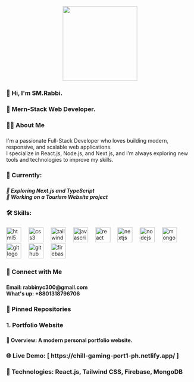 <div align="center">
  <img height="200" src="https://camo.githubusercontent.com/bcbb03f97a8a3a6bab2158e456bc2541405d02b10be2ff73f7d182157e5d950a/68747470733a2f2f692e6962622e636f2e636f6d2f6d34576b7039592f6275696c642d6d65726e2d7765622d6170702d7573696e672d6e6f64652d6a732d657870726573732d6a732d72656163742d6a732d6e6578742d6a732d6d6f6e676f64622d7461696c77696e642d322e77656270"  />
</div>

###

<h3 align="left">👋 Hi, I'm SM.Rabbi.</h3>

###

<h3 align="left">🚀 Mern-Stack Web Developer.</h3>

###

<h3 align="left">🧑‍💻 About Me</h3>

###
<p align="left">I'm a passionate Full-Stack Developer who loves building modern, responsive, and scalable web applications.<br>I specialize in React.js, Node.js, and Next.js, and I’m always exploring new tools and technologies to improve my skills.</p>

###

<h3 align="left">🌟 Currently:</h3>

###

<h5 align="left">🌱 Exploring Next.js and TypeScript<br>🔭 Working on a Tourism Website project</h5>

###

<h3 align="left">🛠️ Skills:</h3>

###

<div align="left">
  <img src="https://cdn.jsdelivr.net/gh/devicons/devicon/icons/html5/html5-original.svg" height="40" alt="html5 logo"  />
  <img width="12" />
  <img src="https://cdn.jsdelivr.net/gh/devicons/devicon/icons/css3/css3-original.svg" height="40" alt="css3 logo"  />
  <img width="12" />
  <img src="https://cdn.simpleicons.org/tailwindcss/06B6D4" height="40" alt="tailwindcss logo"  />
  <img width="12" />
  <img src="https://cdn.jsdelivr.net/gh/devicons/devicon/icons/javascript/javascript-original.svg" height="40" alt="javascript logo"  />
  <img width="12" />
  <img src="https://cdn.jsdelivr.net/gh/devicons/devicon/icons/react/react-original.svg" height="40" alt="react logo"  />
  <img width="12" />
  <img src="https://cdn.jsdelivr.net/gh/devicons/devicon/icons/nextjs/nextjs-original.svg" height="40" alt="nextjs logo"  />
  <img width="12" />
  <img src="https://cdn.jsdelivr.net/gh/devicons/devicon/icons/nodejs/nodejs-original.svg" height="40" alt="nodejs logo"  />
  <img width="12" />
  <img src="https://cdn.jsdelivr.net/gh/devicons/devicon/icons/mongodb/mongodb-original.svg" height="40" alt="mongodb logo"  />
  <img width="12" />
  <img src="https://cdn.jsdelivr.net/gh/devicons/devicon/icons/git/git-original.svg" height="40" alt="git logo"  />
  <img width="12" />
  <img src="https://cdn.jsdelivr.net/gh/devicons/devicon/icons/github/github-original.svg" height="40" alt="github logo"  />
  <img width="12" />
  <img src="https://cdn.jsdelivr.net/gh/devicons/devicon/icons/firebase/firebase-plain.svg" height="40" alt="firebase logo"  />
</div>

###

<h3 align="left">🔗 Connect with Me</h3>

###

<h4 align="left">Email: rabbinyc300@gmail.com<br>What's up: +8801318796706</h4>

###

<h3 align="left">📌 Pinned Repositories</h3>

###

<h3 align="left">1. Portfolio Website</h3>

###

<h4 align="left">🚀 Overview: A modern personal portfolio website.</h4>

###

<h3 align="left">🌐 Live Demo: [ https://chill-gaming-port1-ph.netlify.app/ ]</h3>

###

<h3 align="left">🔧 Technologies: React.js, Tailwind CSS, Firebase, MongoDB</h3>

###
